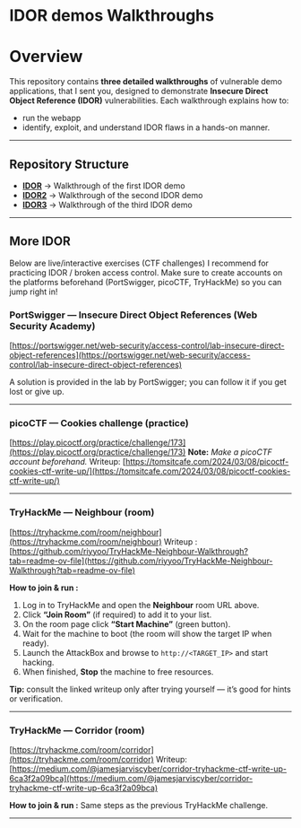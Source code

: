 # IDOR demos Walkthroughs

# Overview

This repository contains **three detailed walkthroughs** of vulnerable demo applications, that I sent you, designed to demonstrate **Insecure Direct Object Reference (IDOR)** vulnerabilities.
Each walkthrough explains how to:

* run the webapp
* identify, exploit, and understand IDOR flaws in a hands-on manner.

---

## Repository Structure

* **[IDOR](./IDOR/walkthrough.md)** → Walkthrough of the first IDOR demo
* **[IDOR2](./IDOR2/walkthrough.md)** → Walkthrough of the second IDOR demo
* **[IDOR3](./IDOR3/walkthrough.md)** → Walkthrough of the third IDOR demo

---

## More IDOR

Below are live/interactive exercises (CTF challenges) I recommend for practicing IDOR / broken access control.
Make sure to create accounts on the platforms beforehand (PortSwigger, picoCTF, TryHackMe) so you can jump right in!

### PortSwigger — Insecure Direct Object References (Web Security Academy)

[https://portswigger.net/web-security/access-control/lab-insecure-direct-object-references](https://portswigger.net/web-security/access-control/lab-insecure-direct-object-references)

A solution is provided in the lab by PortSwigger; you can follow it if you get lost or give up.

---

### picoCTF — Cookies challenge (practice)

[https://play.picoctf.org/practice/challenge/173](https://play.picoctf.org/practice/challenge/173)
**Note:** *Make a picoCTF account beforehand.*
Writeup: [https://tomsitcafe.com/2024/03/08/picoctf-cookies-ctf-write-up/](https://tomsitcafe.com/2024/03/08/picoctf-cookies-ctf-write-up/)

---

### TryHackMe — Neighbour (room)

[https://tryhackme.com/room/neighbour](https://tryhackme.com/room/neighbour)
Writeup : [https://github.com/riyyoo/TryHackMe-Neighbour-Walkthrough?tab=readme-ov-file](https://github.com/riyyoo/TryHackMe-Neighbour-Walkthrough?tab=readme-ov-file)

**How to join & run :**

1. Log in to TryHackMe and open the **Neighbour** room URL above.
2. Click **“Join Room”** (if required) to add it to your list.
3. On the room page click **“Start Machine”** (green button).
4. Wait for the machine to boot (the room will show the target IP when ready).
5. Launch the AttackBox and browse to `http://<TARGET_IP>` and start hacking.
6. When finished, **Stop** the machine to free resources.

**Tip:** consult the linked writeup only after trying yourself — it’s good for hints or verification.

---

### TryHackMe — Corridor (room)

[https://tryhackme.com/room/corridor](https://tryhackme.com/room/corridor)
Writeup: [https://medium.com/@jamesjarviscyber/corridor-tryhackme-ctf-write-up-6ca3f2a09bca](https://medium.com/@jamesjarviscyber/corridor-tryhackme-ctf-write-up-6ca3f2a09bca)

**How to join & run :**
Same steps as the previous TryHackMe challenge.

---
